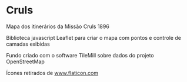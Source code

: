 # Cruls
Mapa dos itinerários da Missão Cruls 1896

Biblioteca javascript Leaflet para criar o mapa com pontos e controle de camadas exibidas

Fundo criado com o software TileMill sobre dados do projeto OpenStreetMap

Ícones retirados de www.flaticon.com
